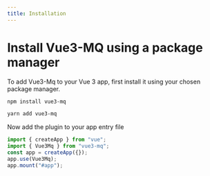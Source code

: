 ```yaml
---
title: Installation
---
```

# Install Vue3-MQ using a package manager

To add Vue3-Mq to your Vue 3 app, first install it using your chosen package manager.

<CodeGroup>
  <CodeGroupItem title="NPM" active>

```bash
npm install vue3-mq
```

  </CodeGroupItem>

  <CodeGroupItem title="Yarn">
  
```bash
yarn add vue3-mq
```

  </CodeGroupItem>
</CodeGroup>

Now add the plugin to your app entry file

```js
import { createApp } from "vue";
import { Vue3Mq } from "vue3-mq";
const app = createApp({});
app.use(Vue3Mq);
app.mount("#app");
```
